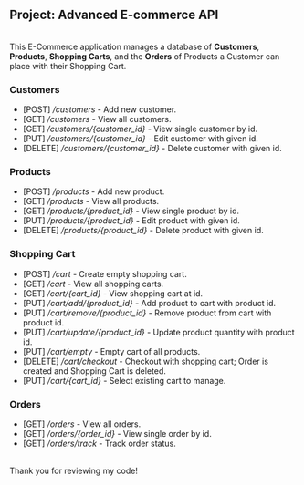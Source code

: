 ## Project: Advanced E-commerce API


<br>This E-Commerce application manages a database of <b>Customers</b>, <b>Products</b>, <b>Shopping Carts</b>, and the <b>Orders</b> of Products a Customer can place with their Shopping Cart.

### <b>Customers</b>

- [POST] <em>/customers</em> - Add new customer.
- [GET] <em>/customers</em> - View all customers.
- [GET] <em>/customers/{customer_id}</em> - View single customer by id.
- [PUT] <em>/customers/{customer_id}</em> - Edit customer with given id.
- [DELETE] <em>/customers/{customer_id}</em> - Delete customer with given id.

### <b>Products</b>
- [POST] <em>/products</em> - Add new product.
- [GET] <em>/products</em> - View all products.
- [GET] <em>/products/{product_id}</em> - View single product by id.
- [PUT] <em>/products/{product_id}</em> - Edit product with given id.
- [DELETE] <em>/products/{product_id}</em> - Delete product with given id.

### <b>Shopping Cart</b>
- [POST] <em>/cart</em> - Create empty shopping cart.
- [GET] <em>/cart</em> - View all shopping carts.
- [GET] <em>/cart/{cart_id}</em> - View shopping cart at id.
- [PUT] <em>/cart/add/{product_id}</em> - Add product to cart with product id.
- [PUT] <em>/cart/remove/{product_id}</em> - Remove product from cart with product id.
- [PUT] <em>/cart/update/{product_id}</em> - Update product quantity with product id.
- [PUT] <em>/cart/empty</em> - Empty cart of all products.
- [DELETE] <em>/cart/checkout</em> - Checkout with shopping cart; Order is created and Shopping Cart is deleted.
- [PUT] <em>/cart/{cart_id}</em> - Select existing cart to manage.


### <b>Orders</b>
- [GET] <em>/orders</em> - View all orders.
- [GET] <em>/orders/{order_id}</em> - View single order by id.
- [GET] <em>/orders/track</em> - Track order status.

<br>
Thank you for reviewing my code!
